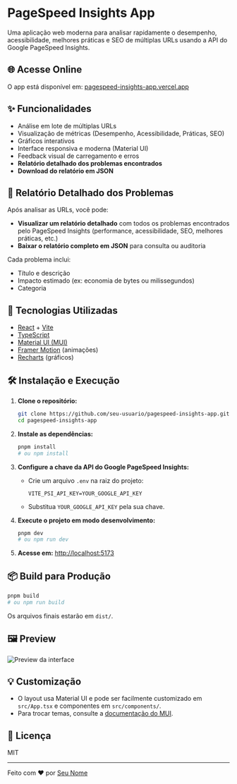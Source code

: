 # PageSpeed Insights App

Uma aplicação web moderna para analisar rapidamente o desempenho, acessibilidade, melhores práticas e SEO de múltiplas URLs usando a API do Google PageSpeed Insights.

## 🌐 Acesse Online

O app está disponível em: [pagespeed-insights-app.vercel.app](https://pagespeed-insights-app.vercel.app)

## ✨ Funcionalidades
- Análise em lote de múltiplas URLs
- Visualização de métricas (Desempenho, Acessibilidade, Práticas, SEO)
- Gráficos interativos
- Interface responsiva e moderna (Material UI)
- Feedback visual de carregamento e erros
- **Relatório detalhado dos problemas encontrados**
- **Download do relatório em JSON**

## 📝 Relatório Detalhado dos Problemas

Após analisar as URLs, você pode:
- **Visualizar um relatório detalhado** com todos os problemas encontrados pelo PageSpeed Insights (performance, acessibilidade, SEO, melhores práticas, etc.)
- **Baixar o relatório completo em JSON** para consulta ou auditoria

Cada problema inclui:
- Título e descrição
- Impacto estimado (ex: economia de bytes ou milissegundos)
- Categoria

## 🚀 Tecnologias Utilizadas
- [React](https://react.dev/) + [Vite](https://vitejs.dev/)
- [TypeScript](https://www.typescriptlang.org/)
- [Material UI (MUI)](https://mui.com/)
- [Framer Motion](https://www.framer.com/motion/) (animações)
- [Recharts](https://recharts.org/) (gráficos)

## 🛠️ Instalação e Execução

1. **Clone o repositório:**
   ```sh
   git clone https://github.com/seu-usuario/pagespeed-insights-app.git
   cd pagespeed-insights-app
   ```

2. **Instale as dependências:**
   ```sh
   pnpm install
   # ou npm install
   ```

3. **Configure a chave da API do Google PageSpeed Insights:**
   - Crie um arquivo `.env` na raiz do projeto:
     ```env
     VITE_PSI_API_KEY=YOUR_GOOGLE_API_KEY
     ```
   - Substitua `YOUR_GOOGLE_API_KEY` pela sua chave.

4. **Execute o projeto em modo desenvolvimento:**
   ```sh
   pnpm dev
   # ou npm run dev
   ```

5. **Acesse em:**
   [http://localhost:5173](http://localhost:5173)

## 📦 Build para Produção
```sh
pnpm build
# ou npm run build
```
Os arquivos finais estarão em `dist/`.

## 🖼️ Preview
![Preview da interface](./docs/preview.png)

## 💡 Customização
- O layout usa Material UI e pode ser facilmente customizado em `src/App.tsx` e componentes em `src/components/`.
- Para trocar temas, consulte a [documentação do MUI](https://mui.com/material-ui/customization/theming/).

## 📝 Licença
MIT

---

Feito com ❤️ por [Seu Nome](https://github.com/seu-usuario)
